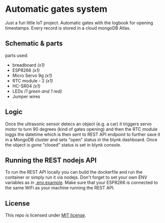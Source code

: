 # Automatic gates system

Just a fun little IoT project. Automatic gates with the logbook for opening timestamps. Every record is stored in a cloud mongoDB Atlas.

## Schematic & parts
parts used:
- breadboard *(x1)*
- ESP8266 *(x1)*
- Micro Servo 9g *(x1)*
- RTC module - 2 *(x1)*
- HC-SR04 *(x1)*
- LEDs *(1 green and 1 red)*
- Jumper wires

## Logic
Once the ultrasonic sensor detecs an object (e.g. a car) it triggers servo motor to turn 90 degrees (kind of gates opening) and then the RTC module loggs the datetime which is then sent to REST API endpoint to further save it in a MongoDB cluster and sets "open" status in the blynk dashboard. Once the object is gone "closed" status is set in blynk console.

## Running the REST nodejs API
To run the REST API locally you can build the dockerfile and run the container or simply run it via nodejs. Don't forget to set your own ENV variables as in [.env.example](./server/.env.example). Make sure that your ESP8266 is connected to the same WiFi as your machine running the REST API.

## License
This repo is licensed under [MIT license](./LICENSE).